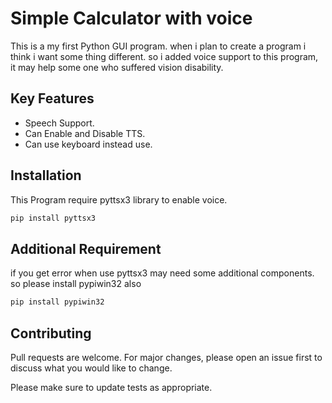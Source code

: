 # Simple Calculator with voice

This is a my first Python GUI program. when i plan to create a program i think i want some thing different. so i added voice support to this program, it may help some one who suffered vision disability. 

## Key Features

* Speech Support.
* Can Enable and Disable TTS.
* Can use keyboard instead use.

## Installation

This Program require pyttsx3 library to enable voice.

```bash
pip install pyttsx3
```

## Additional Requirement

if you get error when use pyttsx3 may need some additional components. so please install pypiwin32 also

```bash
pip install pypiwin32
```

## Contributing
Pull requests are welcome. For major changes, please open an issue first to discuss what you would like to change.

Please make sure to update tests as appropriate.
